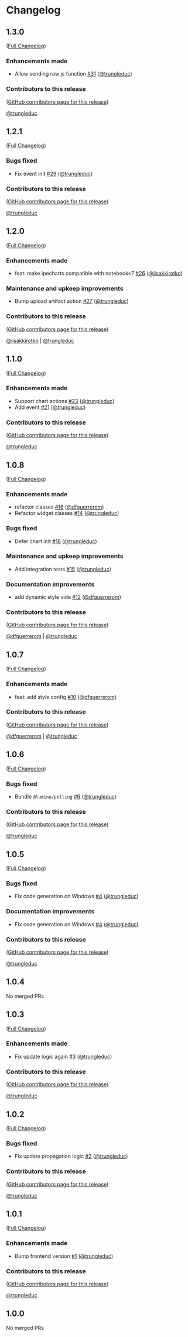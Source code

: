 # Changelog

<!-- <START NEW CHANGELOG ENTRY> -->

## 1.3.0

([Full Changelog](https://github.com/trungleduc/ipecharts/compare/v1.2.1...99c2b64215de91658b75927c4523f0766f217842))

### Enhancements made

- Allow sending raw js function [#31](https://github.com/trungleduc/ipecharts/pull/31) ([@trungleduc](https://github.com/trungleduc))

### Contributors to this release

([GitHub contributors page for this release](https://github.com/trungleduc/ipecharts/graphs/contributors?from=2025-03-05&to=2025-03-15&type=c))

[@trungleduc](https://github.com/search?q=repo%3Atrungleduc%2Fipecharts+involves%3Atrungleduc+updated%3A2025-03-05..2025-03-15&type=Issues)

<!-- <END NEW CHANGELOG ENTRY> -->

## 1.2.1

([Full Changelog](https://github.com/trungleduc/ipecharts/compare/v1.2.0...2cb47f072ac80cb67e4469755e47a434add0b7b0))

### Bugs fixed

- Fix event init [#29](https://github.com/trungleduc/ipecharts/pull/29) ([@trungleduc](https://github.com/trungleduc))

### Contributors to this release

([GitHub contributors page for this release](https://github.com/trungleduc/ipecharts/graphs/contributors?from=2025-02-08&to=2025-03-05&type=c))

[@trungleduc](https://github.com/search?q=repo%3Atrungleduc%2Fipecharts+involves%3Atrungleduc+updated%3A2025-02-08..2025-03-05&type=Issues)

## 1.2.0

([Full Changelog](https://github.com/trungleduc/ipecharts/compare/v1.1.0...fa4727d1fb807d44b2ff08b411587fea229f3a15))

### Enhancements made

- feat: make ipecharts compatible with notebook\<7 [#26](https://github.com/trungleduc/ipecharts/pull/26) ([@iisakkirotko](https://github.com/iisakkirotko))

### Maintenance and upkeep improvements

- Bump upload artifact action [#27](https://github.com/trungleduc/ipecharts/pull/27) ([@trungleduc](https://github.com/trungleduc))

### Contributors to this release

([GitHub contributors page for this release](https://github.com/trungleduc/ipecharts/graphs/contributors?from=2024-12-31&to=2025-02-08&type=c))

[@iisakkirotko](https://github.com/search?q=repo%3Atrungleduc%2Fipecharts+involves%3Aiisakkirotko+updated%3A2024-12-31..2025-02-08&type=Issues) | [@trungleduc](https://github.com/search?q=repo%3Atrungleduc%2Fipecharts+involves%3Atrungleduc+updated%3A2024-12-31..2025-02-08&type=Issues)

## 1.1.0

([Full Changelog](https://github.com/trungleduc/ipecharts/compare/v1.0.8...c250f7f92e8d8359d6b729da4159f8104ac97f4a))

### Enhancements made

- Support chart actions [#23](https://github.com/trungleduc/ipecharts/pull/23) ([@trungleduc](https://github.com/trungleduc))
- Add event [#21](https://github.com/trungleduc/ipecharts/pull/21) ([@trungleduc](https://github.com/trungleduc))

### Contributors to this release

([GitHub contributors page for this release](https://github.com/trungleduc/ipecharts/graphs/contributors?from=2024-10-02&to=2024-12-31&type=c))

[@trungleduc](https://github.com/search?q=repo%3Atrungleduc%2Fipecharts+involves%3Atrungleduc+updated%3A2024-10-02..2024-12-31&type=Issues)

## 1.0.8

([Full Changelog](https://github.com/trungleduc/ipecharts/compare/v1.0.7...04dd1d26c7c736bd1cee470cb135072882b43e24))

### Enhancements made

- refactor classes [#16](https://github.com/trungleduc/ipecharts/pull/16) ([@dfguerrerom](https://github.com/dfguerrerom))
- Refactor widget classes [#14](https://github.com/trungleduc/ipecharts/pull/14) ([@trungleduc](https://github.com/trungleduc))

### Bugs fixed

- Defer chart init [#18](https://github.com/trungleduc/ipecharts/pull/18) ([@trungleduc](https://github.com/trungleduc))

### Maintenance and upkeep improvements

- Add integration tests [#15](https://github.com/trungleduc/ipecharts/pull/15) ([@trungleduc](https://github.com/trungleduc))

### Documentation improvements

- add dynamic style vide [#12](https://github.com/trungleduc/ipecharts/pull/12) ([@dfguerrerom](https://github.com/dfguerrerom))

### Contributors to this release

([GitHub contributors page for this release](https://github.com/trungleduc/ipecharts/graphs/contributors?from=2024-09-24&to=2024-10-02&type=c))

[@dfguerrerom](https://github.com/search?q=repo%3Atrungleduc%2Fipecharts+involves%3Adfguerrerom+updated%3A2024-09-24..2024-10-02&type=Issues) | [@trungleduc](https://github.com/search?q=repo%3Atrungleduc%2Fipecharts+involves%3Atrungleduc+updated%3A2024-09-24..2024-10-02&type=Issues)

## 1.0.7

([Full Changelog](https://github.com/trungleduc/ipecharts/compare/v1.0.6...21d5cf521d53adaf99fe42d5bd95ca253cb9a3d4))

### Enhancements made

- feat: add style config [#10](https://github.com/trungleduc/ipecharts/pull/10) ([@dfguerrerom](https://github.com/dfguerrerom))

### Contributors to this release

([GitHub contributors page for this release](https://github.com/trungleduc/ipecharts/graphs/contributors?from=2024-08-29&to=2024-09-24&type=c))

[@dfguerrerom](https://github.com/search?q=repo%3Atrungleduc%2Fipecharts+involves%3Adfguerrerom+updated%3A2024-08-29..2024-09-24&type=Issues) | [@trungleduc](https://github.com/search?q=repo%3Atrungleduc%2Fipecharts+involves%3Atrungleduc+updated%3A2024-08-29..2024-09-24&type=Issues)

## 1.0.6

([Full Changelog](https://github.com/trungleduc/ipecharts/compare/v1.0.5...ccb7f5aa0641e623ced8609a23ae912212cba1bb))

### Bugs fixed

- Bundle `@lumino/polling` [#6](https://github.com/trungleduc/ipecharts/pull/6) ([@trungleduc](https://github.com/trungleduc))

### Contributors to this release

([GitHub contributors page for this release](https://github.com/trungleduc/ipecharts/graphs/contributors?from=2024-06-18&to=2024-08-29&type=c))

[@trungleduc](https://github.com/search?q=repo%3Atrungleduc%2Fipecharts+involves%3Atrungleduc+updated%3A2024-06-18..2024-08-29&type=Issues)

## 1.0.5

([Full Changelog](https://github.com/trungleduc/ipecharts/compare/v1.0.4...cad6d7fa10b8962fc095450b179972036310f51d))

### Bugs fixed

- Fix code generation on Windows [#4](https://github.com/trungleduc/ipecharts/pull/4) ([@trungleduc](https://github.com/trungleduc))

### Documentation improvements

- Fix code generation on Windows [#4](https://github.com/trungleduc/ipecharts/pull/4) ([@trungleduc](https://github.com/trungleduc))

### Contributors to this release

([GitHub contributors page for this release](https://github.com/trungleduc/ipecharts/graphs/contributors?from=2024-06-17&to=2024-06-18&type=c))

[@trungleduc](https://github.com/search?q=repo%3Atrungleduc%2Fipecharts+involves%3Atrungleduc+updated%3A2024-06-17..2024-06-18&type=Issues)

## 1.0.4

No merged PRs

## 1.0.3

([Full Changelog](https://github.com/trungleduc/ipecharts/compare/v1.0.2...3fff7d5ed4662f58012597af37ab94737a2033f3))

### Enhancements made

- Fix update logic again [#3](https://github.com/trungleduc/ipecharts/pull/3) ([@trungleduc](https://github.com/trungleduc))

### Contributors to this release

([GitHub contributors page for this release](https://github.com/trungleduc/ipecharts/graphs/contributors?from=2024-06-16&to=2024-06-17&type=c))

[@trungleduc](https://github.com/search?q=repo%3Atrungleduc%2Fipecharts+involves%3Atrungleduc+updated%3A2024-06-16..2024-06-17&type=Issues)

## 1.0.2

([Full Changelog](https://github.com/trungleduc/ipecharts/compare/v1.0.1...c0f24dfeeffc388ba8f2b27048c38c5466bf2026))

### Bugs fixed

- Fix update propagation logic [#2](https://github.com/trungleduc/ipecharts/pull/2) ([@trungleduc](https://github.com/trungleduc))

### Contributors to this release

([GitHub contributors page for this release](https://github.com/trungleduc/ipecharts/graphs/contributors?from=2024-06-15&to=2024-06-16&type=c))

[@trungleduc](https://github.com/search?q=repo%3Atrungleduc%2Fipecharts+involves%3Atrungleduc+updated%3A2024-06-15..2024-06-16&type=Issues)

## 1.0.1

([Full Changelog](https://github.com/trungleduc/ipecharts/compare/v1.0.0...fd747d36fdf184c884f46f1381806e6e6be549c4))

### Enhancements made

- Bump frontend version [#1](https://github.com/trungleduc/ipecharts/pull/1) ([@trungleduc](https://github.com/trungleduc))

### Contributors to this release

([GitHub contributors page for this release](https://github.com/trungleduc/ipecharts/graphs/contributors?from=2024-06-15&to=2024-06-15&type=c))

[@trungleduc](https://github.com/search?q=repo%3Atrungleduc%2Fipecharts+involves%3Atrungleduc+updated%3A2024-06-15..2024-06-15&type=Issues)

## 1.0.0

No merged PRs

